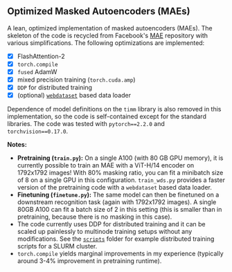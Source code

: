 ## Optimized Masked Autoencoders (MAEs)

A lean, optimized implementation of masked autoencoders (MAEs). The skeleton of the code is recycled from Facebook's [MAE](https://github.com/facebookresearch/mae) repository with various simplifications. The following optimizations are implemented:

- [x] FlashAttention-2
- [x] `torch.compile`
- [x] `fused` AdamW
- [x] mixed precision training (`torch.cuda.amp`)
- [x] `DDP` for distributed training
- [x] (optional) [`webdataset`](https://github.com/webdataset/webdataset) based data loader

Dependence of model definitions on the `timm` library is also removed in this implementation, so the code is self-contained except for the standard libraries. The code was tested with `pytorch==2.2.0` and `torchvision==0.17.0`.

**Notes:**

- **Pretraining (`train.py`):** On a single A100 (with 80 GB GPU memory), it is currently possible to train an MAE with a ViT-H/14 encoder on 1792x1792 images! With 80% masking ratio, you can fit a minibatch size of 8 on a single GPU in this configuration. `train_wds.py` provides a faster version of the pretraining code with a `webdataset` based data loader. 
- **Finetuning (`finetune.py`):** The same model can then be finetuned on a downstream recognition task (again with 1792x1792 images). A single 80GB A100 can fit a batch size of 2 in this setting (this is smaller than in pretraining, because there is no masking in this case).
- The code currently uses DDP for distributed training and it can be scaled up painlessly to multinode training setups without any modifications. See the [`scripts`](https://github.com/eminorhan/optimized-mae/tree/master/scripts) folder for example distributed training scripts for a SLURM cluster.
- `torch.compile` yields marginal improvements in my experience (typically around 3-4% improvement in pretraining runtime).

